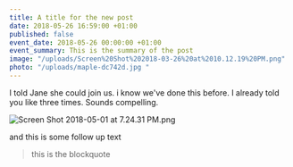 ```yaml
---
title: A title for the new post
date: 2018-05-26 16:59:00 +01:00
published: false
event_date: 2018-05-26 00:00:00 +01:00
event_summary: This is the summary of the post
image: "/uploads/Screen%20Shot%202018-03-26%20at%2010.12.19%20PM.png"
photo: "/uploads/maple-dc742d.jpg "
---
```


I told Jane she could join us. i know we've done this before. I already told you like three times. Sounds compelling.

![Screen Shot 2018-05-01 at 7.24.31 PM.png](/uploads/Screen%20Shot%202018-05-01%20at%207.24.31%20PM.png)

and this is some follow up text

> this is the blockquote